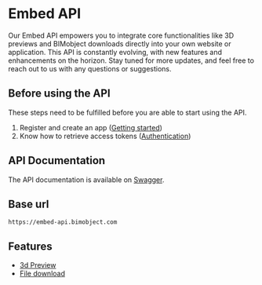 # Embed API

Our Embed API empowers you to integrate core functionalities like 3D previews and BIMobject downloads directly into your own website or application. This API is constantly evolving, with new features and enhancements on the horizon. Stay tuned for more updates, and feel free to reach out to us with any questions or suggestions.

## Before using the API

These steps need to be fulfilled before you are able to start using the API.

1. Register and create an app ([Getting started](/01-getting-started/README.md))
2. Know how to retrieve access tokens ([Authentication](/02-authentication/README.md))

## API Documentation

The API documentation is available on <a href="https://embed-api.bimobject.com/swagger/index.html" target="_blank">Swagger</a>.

## Base url

```
https://embed-api.bimobject.com
```

## Features

- <a style="text-align: left;" href="/03-embed-api/3d-preview/README.md" >3d Preview</a>
- <a style="text-align: left;" href="/03-embed-api/file-download/README.md" >File download</a>
